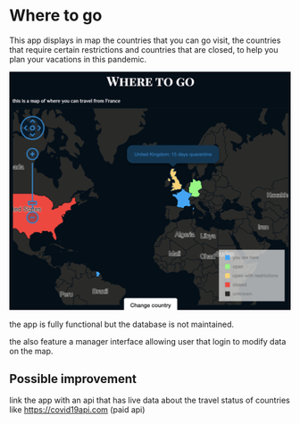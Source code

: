 # Where to go

This app displays in map the countries that you can go visit, the countries that require certain restrictions and countries that are closed, to help you plan your vacations in this pandemic.

![screenshot](./Screenshot.png)

the app is fully functional but the database is not maintained.

the also feature a manager interface allowing user that login to modify data on the map.

## Possible improvement
link the app with an api that has live data about the travel status of countries like https://covid19api.com (paid api)

